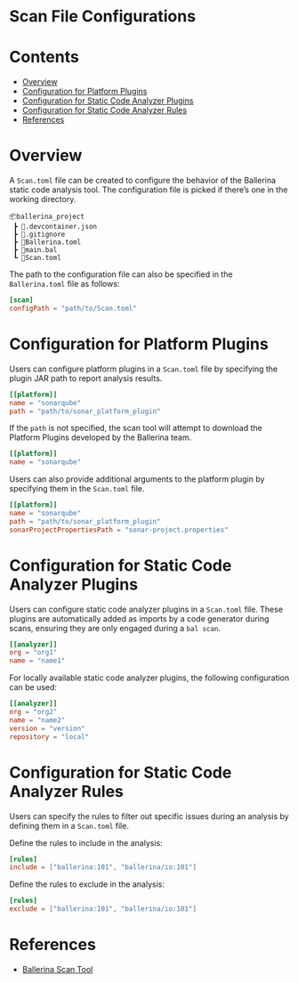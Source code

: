 # Scan File Configurations

# Contents

- [Overview](#overview)
- [Configuration for Platform Plugins](#configuration-for-platform-plugins)
- [Configuration for Static Code Analyzer Plugins](#configuration-for-static-code-analyzer-plugins)
- [Configuration for Static Code Analyzer Rules](#configuration-for-static-code-analyzer-rules)
- [References](#references)

# Overview

A `Scan.toml` file can be created to configure the behavior of the Ballerina static code analysis tool. The configuration file is picked if there’s one in the working directory.

```text
📦ballerina_project
 ┣ 📜.devcontainer.json
 ┣ 📜.gitignore
 ┣ 📜Ballerina.toml
 ┣ 📜main.bal
 ┗ 📜Scan.toml
```

The path to the configuration file can also be specified in the `Ballerina.toml` file as follows:

```toml
[scan]
configPath = "path/to/Scan.toml"
```

# Configuration for Platform Plugins

Users can configure platform plugins in a `Scan.toml` file by specifying the plugin JAR path to report analysis results.

```toml
[[platform]]
name = "sonarqube"
path = "path/to/sonar_platform_plugin"
```

If the `path` is not specified, the scan tool will attempt to download the Platform Plugins developed by the Ballerina team.

```toml
[[platform]]
name = "sonarqube"
```

Users can also provide additional arguments to the platform plugin by specifying them in the `Scan.toml` file.

```toml
[[platform]]
name = "sonarqube"
path = "path/to/sonar_platform_plugin"
sonarProjectPropertiesPath = "sonar-project.properties"
```

# Configuration for Static Code Analyzer Plugins

Users can configure static code analyzer plugins in a `Scan.toml` file. These plugins are automatically added as imports by a code generator during scans, ensuring they are only engaged during a `bal scan`.

```toml
[[analyzer]]
org = "org1"
name = "name1"
```

For locally available static code analyzer plugins, the following configuration can be used:

```toml
[[analyzer]]
org = "org2"
name = "name2"
version = "version"
repository = "local"
```

# Configuration for Static Code Analyzer Rules

Users can specify the rules to filter out specific issues during an analysis by defining them in a `Scan.toml` file.

Define the rules to include in the analysis:

```toml
[rules]
include = ["ballerina:101", "ballerina/io:101"]
```

Define the rules to exclude in the analysis:

```toml
[rules]
exclude = ["ballerina:101", "ballerina/io:101"]
```

# References

- [Ballerina Scan Tool](https://docs.google.com/document/d/1l_XvRGPaTJ7YOnn-HQ07erjJQDKjilFRE_mtyga3C-I/edit?usp=sharing)